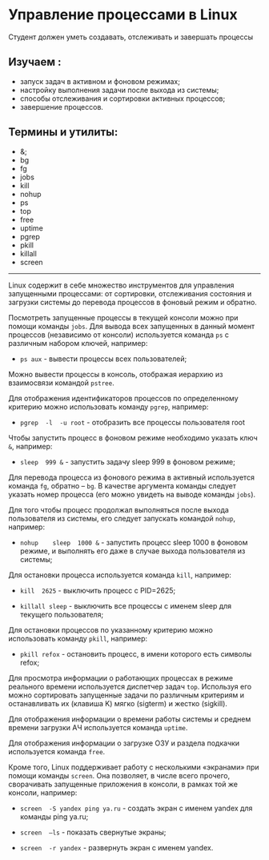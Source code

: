 # Управление процессами в Linux

Студент должен уметь создавать, отслеживать и завершать процессы

## Изучаем :

- запуск задач в активном и фоновом режимах;
- настройку выполнения задачи после выхода из системы;
- способы отслеживания и сортировки активных процессов;
- завершение процессов.

## Термины и утилиты:       

- &;
- bg
- fg
- jobs
- kill
- nohup
- ps
- top
- free
- uptime
- pgrep
- pkill
- killall
- screen

---

Linux содержит в себе множество инструментов для управления запущенными процессами: от сортировки, отслеживания состояния и загрузки системы до перевода процессов в фоновый режим и обратно.

Посмотреть запущенные процессы в текущей консоли можно при помощи команды `jobs`. Для вывода всех запущенных в данный момент процессов (независимо от консоли) используется команда `ps` с различным набором ключей, например:

- `ps aux`  - вывести процессы всех пользователей;

Можно вывести процессы в консоль, отображая иерархию из взаимосвязи командой `pstree`.

Для отображения идентификаторов процессов по определенному критерию можно использовать команду `pgrep`, например:

- `pgrep  -l  -u root`         - отобразить все процессы пользователя root

Чтобы запустить процесс в фоновом режиме необходимо указать ключ `&`, например:

- `sleep  999 &`        - запустить задачу sleep 999 в фоновом режиме;

Для перевода процесса из фонового режима в активный используется команда `fg`, обратно – `bg`. В качестве аргумента команды следует указать номер процесса (его можно увидеть на выводе команды `jobs`).

Для того чтобы процесс продолжал выполняться после выхода пользователя из системы, его следует запускать командой `nohup`, например:

- `nohup    sleep  1000 &`        - запустить процесс sleep 1000 в фоновом режиме, и выполнять его даже в случае выхода пользователя из системы;

Для остановки процесса используется команда `kill`, например:

- `kill  2625`              - выключить процесс с PID=2625;

- `killall sleep`         - выключить все процессы с именем sleep для текущего пользователя;

Для остановки процессов по указанному критерию можно использовать команду `pkill`, например:

- `pkill refox`         - остановить процесс, в имени которого есть символы refox;

Для просмотра информации о работающих процессах в режиме реального времени используется диспетчер задач `top`. Используя его можно сортировать запущенные задачи по различным критериям и останавливать их (клавиша K) мягко (sigterm) и жестко (sigkill).

Для отображения информации о времени работы системы и среднем времени загрузки АЧ используется команда `uptime`.

Для отображения информации о загрузке ОЗУ и раздела подкачки используется команда `free`.

Кроме того, Linux поддерживает работу с несколькими «экранами» при помощи команды `screen`. Она позволяет, в числе всего прочего, сворачивать запущенные приложения в консоли, в рамках той же консоли, например:

- `screen  -S yandex ping ya.ru`         - создать экран с именем yandex для команды ping ya.ru;

- `screen  –ls`                          - показать свернутые экраны;

- `screen  -r yandex`                    - развернуть экран с именем yandex.